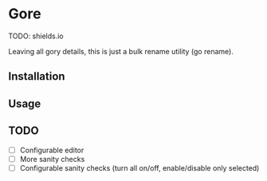 # Gore

TODO: shields.io

Leaving all gory details, this is just a bulk rename utility (go rename).

## Installation

## Usage

## TODO

- [ ] Configurable editor
- [ ] More sanity checks
- [ ] Configurable sanity checks (turn all on/off, enable/disable only selected)
